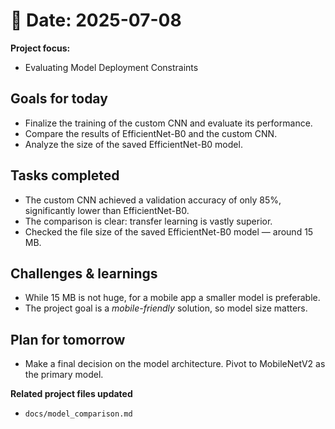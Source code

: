 # 📅 Date: 2025-07-08
**Project focus:**
- Evaluating Model Deployment Constraints

## Goals for today
- Finalize the training of the custom CNN and evaluate its performance.
- Compare the results of EfficientNet-B0 and the custom CNN.
- Analyze the size of the saved EfficientNet-B0 model.

## Tasks completed
- The custom CNN achieved a validation accuracy of only 85%, significantly lower than EfficientNet-B0.  
- The comparison is clear: transfer learning is vastly superior.  
- Checked the file size of the saved EfficientNet-B0 model — around 15 MB.

## Challenges & learnings
- While 15 MB is not huge, for a mobile app a smaller model is preferable.  
- The project goal is a *mobile-friendly* solution, so model size matters.

## Plan for tomorrow
- Make a final decision on the model architecture. Pivot to MobileNetV2 as the primary model.

**Related project files updated**
- ``docs/model_comparison.md``
